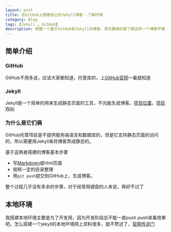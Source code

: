 ```yaml
---
layout: post
title: 在GitHub上搭建自己的Jekyll博客--了解环境
category: Blog
tags: [Jekyll , GitHub]
description: 搭建一个基于GitHub和Jekyll的博客，首先要做的是了解这样一个博客环境
---
```


## 简单介绍

### GitHub
GitHub不用多说，应该大家都知道，托管库的，上[GitHub官网](www.github.com)一看就知道

### Jekyll
Jekyll是一个简单的用来生成静态页面的工具，不光能生成博客。[项目位置](https://github.com/mojombo/jekyll)，[项目Wiki](https://github.com/mojombo/jekyll/wiki)

### 为什么是它们俩
GitHub托管项目是不提供服务端语言和数据库的，但是它支持静态页面的访问的，所以需要用Jekyll来将博客弄成静态的。

基于这两者搭建的博客基本步骤

- 写[Markdown](http://wowubuntu.com/markdown/)或html页面
- 按照一定的目录整理
- 用`git push`提交到GitHub上，生成博客。

整个过程几乎没有多余的步骤，对于经常用键盘的人来说，再好不过了

## 本地环境
我搭建本地环境主要是为了开发用，因为开发阶段总不能一直push push来看效果吧。怎么搭建一个jekyll的本地环境网上资料很多，就不赘述了，[官网传送门](https://github.com/mojombo/jekyll/wiki/Install)